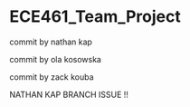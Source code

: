# ECE461_Team_Project

commit by nathan kap

commit by ola kosowska

commit by zack kouba

NATHAN KAP BRANCH ISSUE !!